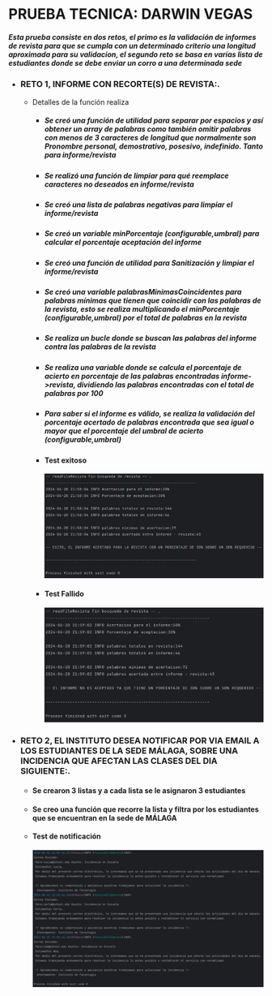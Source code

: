 # PRUEBA TECNICA: DARWIN VEGAS
##### Esta prueba consiste en dos retos, el primo es la validación de informes de revista para que se cumpla con un determinado criterio una longitud aproximada para su validacion, el segundo reto se basa en varias lista de estudiantes donde se debe enviar un corro a una determinada sede
    
* ### **RETO 1, INFORME CON RECORTE(S) DE REVISTA:**.
  * Detalles de la función realiza
    * ##### Se creó una función de utilidad para separar por espacios y así obtener un array de palabras como también omitir palabras con menos de 3 caracteres de longitud que normalmente son Pronombre personal, demostrativo, posesivo, indefinido. Tanto para informe/revista
    * ##### Se realizó una función de limpiar para qué reemplace caracteres no deseados en informe/revista  
    * ##### Se creó una lista de palabras negativas para limpiar el informe/revista
    * ##### Se creó un variable minPorcentaje (configurable,umbral) para calcular el porcentaje aceptación del informe
    * ##### Se creó una función de utilidad para Sanitización y limpiar el informe/revista
    * ##### Se creó una variable palabrasMinimasCoincidentes para palabras mínimas que tienen que coincidir con las palabras de la revista, esto se realiza multiplicando el minPorcentaje (configurable,umbral) por el total de palabras en la revista
    * ##### Se realiza un bucle donde se buscan las palabras del informe contra las palabras de la revista
    * ##### Se realiza una variable donde se calcula el porcentaje de acierto en porcentaje de las palabras encontradas informe->revista, dividiendo las palabras encontradas con el total de palabras por 100
    * ##### Para saber si el informe es válido, se realiza la validación del porcentaje acertado de palabras encontrada que sea igual o mayor que el porcentaje del umbral de acierto (configurable,umbral)
    * #### Test exitoso
      <img src="src/main/resources/img/informe acertado.png" alt="img">
    * #### Test Fallido
      <img src="src/main/resources/img/informe no acertado.png" alt="img">

* ### **RETO 2, EL INSTITUTO DESEA NOTIFICAR POR VIA EMAIL A LOS ESTUDIANTES DE LA SEDE MÁLAGA, SOBRE UNA INCIDENCIA QUE AFECTAN LAS CLASES DEL DIA SIGUIENTE:**.
  * #### Se crearon 3 listas y a cada lista se le asignaron 3 estudiantes
  * #### Se creo una función que recorre la lista y filtra por los estudiantes que se encuentran en la sede de MÁLAGA
  * #### Test de notificación
    <img src="src/main/resources/img/envio de correo por incidencia.png" alt="img">
    
